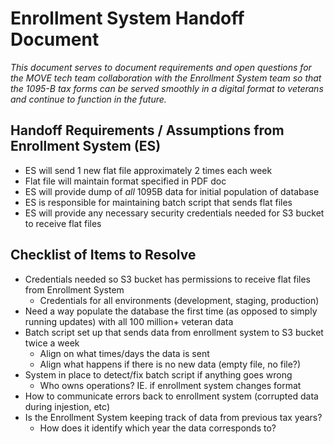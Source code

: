 
# Enrollment System Handoff Document

*This document serves to document requirements and open questions for the MOVE tech team collaboration with the Enrollment System team so that the 1095-B tax forms can be served smoothly in a digital format to veterans and continue to function in the future.* 

## Handoff Requirements / Assumptions from Enrollment System (ES)

* ES will send 1 new flat file approximately 2 times each week
* Flat file will maintain format specified in PDF doc 
* ES will provide dump of *all* 1095B data for initial population of database
* ES is responsible for maintaining batch script that sends flat files
* ES will provide any necessary security credentials needed for S3 bucket to receive flat files

## Checklist of Items to Resolve

* Credentials needed so S3 bucket has permissions to receive flat files from Enrollment System
    * Credentials for all environments (development, staging, production)
* Need a way populate the database the first time (as opposed to simply running updates) with all 100 million+ veteran data
* Batch script set up that sends data from enrollment system to S3 bucket twice a week
    * Align on what times/days the data is sent
    * Align what happens if there is no new data (empty file, no file?)
* System in place to detect/fix batch script if anything goes wrong 
    * Who owns operations? IE. if enrollment system changes format 
* How to communicate errors back to enrollment system (corrupted data during injestion, etc)
* Is the Enrollment System keeping track of data from previous tax years?
	* How does it identify which year the data corresponds to? 

	
